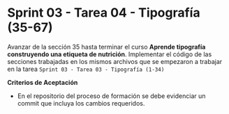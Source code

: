 # Sprint 03 - Tarea 04 - Tipografía (35-67)

Avanzar de la sección 35 hasta terminar el curso **Aprende tipografía construyendo una etiqueta de nutrición**. Implementar el código de las secciones trabajadas en los mismos archivos que se empezaron a trabajar en la tarea `Sprint 03 - Tarea 03 - Tipografía (1-34)`

**Criterios de Aceptación**

- En el repositorio del proceso de formación se debe evidenciar un commit que incluya los cambios requeridos.